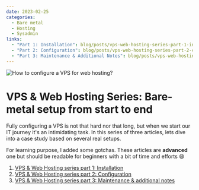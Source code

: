 ```yaml
---
date: 2023-02-25
categories:
  - Bare metal
  - Hosting
  - Sysadmin
links:
  - "Part 1: Installation": blog/posts/vps-web-hosting-series-part-1-installation.md
  - "Part 2: Configuration": blog/posts/vps-web-hosting-series-part-2-configuration.md
  - "Part 3: Maintenance & Additional Notes": blog/posts/vps-web-hosting-series-part-3-maintenance-additional-notes.md
---
```


![How to configure a VPS for web hosting?](/assets/images/blog/VPS-&-Web-Hosting-series/index.jpg)

# VPS & Web Hosting Series: Bare-metal setup from start to end

Fully configuring a VPS is not that hard nor that long, but when we start our IT journey it's an intimidating task. In this
series of three articles, lets dive into a case study based on several real setups.

For learning purpose, I added some gotchas. These articles are **advanced** one but should be readable for beginners
with a bit of time and efforts :smile:

<!-- more -->

1. [VPS & Web Hosting series part 1: Installation](/blog/2023/02/27/vps-web-hosting-series-part-1-installation/)
2. [VPS & Web Hosting series part 2: Configuration](/blog/2023/02/28/vps-web-hosting-series-part-2-configuration/)
3. [VPS & Web Hosting series part 3: Maintenance & additional notes](/blog/2023/03/01/vps-web-hosting-series-part-3-maintenance-additional-notes/)